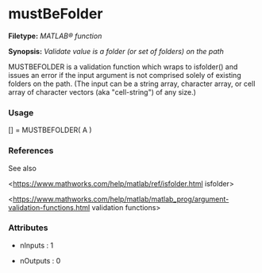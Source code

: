# mustBeFolder

**Filetype:** _MATLAB&reg; function_

**Synopsis:** _Validate value is a folder (or set of folders) on the path_

MUSTBEFOLDER is a validation function
which wraps to isfolder() and issues an error if the input argument is not comprised solely of
existing folders on the path. (The input can be a string array, character array, or
cell array of character vectors (aka "cell-string") of any size.)

### Usage ###

[] = MUSTBEFOLDER( A )

### References ###

See also

<https://www.mathworks.com/help/matlab/ref/isfolder.html isfolder>

<https://www.mathworks.com/help/matlab/matlab_prog/argument-validation-functions.html validation functions>


### Attributes


- nInputs : 1

- nOutputs : 0
